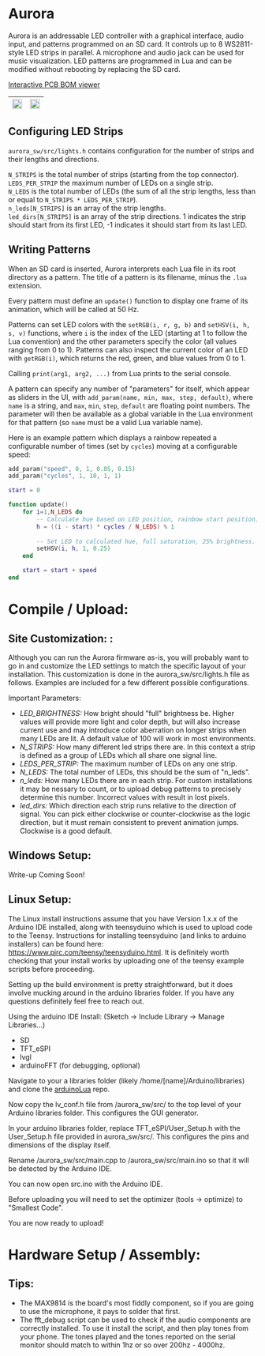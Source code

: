 # Aurora
Aurora is an addressable LED controller with a graphical interface, audio input, and patterns programmed on an SD card.
It controls up to 8 WS2811-style LED strips in parallel.
A microphone and audio jack can be used for music visualization.
LED patterns are programmed in Lua and can be modified without rebooting by replacing the SD card.

[Interactive PCB BOM viewer](https://htmlpreview.github.io/?https://github.com/cruzsbrian/aurora/blob/main/aurora_hw/bom/ibom.html)

| <img src="/img/menu.jpg" height=100%> | <img src="/img/pattern.jpg" height=100%> |
| ----------------------------- | ----------------------------------- |

## Configuring LED Strips

`aurora_sw/src/lights.h` contains configuration for the number of strips and their lengths and directions.

`N_STRIPS` is the total number of strips (starting from the top connector).  
`LEDS_PER_STRIP` the maximum number of LEDs on a single strip.  
`N_LEDS` is the total number of LEDs (the sum of all the strip lengths, less than or equal to `N_STRIPS * LEDS_PER_STRIP`).  
`n_leds[N_STRIPS]` is an array of the strip lengths.  
`led_dirs[N_STRIPS]` is an array of the strip directions.
1 indicates the strip should start from its first LED, -1 indicates it should start from its last LED.

## Writing Patterns

When an SD card is inserted, Aurora interprets each Lua file in its root directory as a pattern.
The title of a pattern is its filename, minus the `.lua` extension.

Every pattern must define an `update()` function to display one frame of its animation, which will be called at 50 Hz.

Patterns can set LED colors with the `setRGB(i, r, g, b)` and `setHSV(i, h, s, v)` functions, where `i` is the index of the LED (starting at 1 to follow the Lua convention) and the other parameters specify the color (all values ranging from 0 to 1).
Patterns can also inspect the current color of an LED with `getRGB(i)`, which returns the red, green, and blue values from 0 to 1.

Calling `print(arg1, arg2, ...)` from Lua prints to the serial console.

A pattern can specify any number of "parameters" for itself, which appear as sliders in the UI, with `add_param(name, min, max, step, default)`, where `name` is a string, and `max`, `min`, `step`, `default` are floating point numbers.
The parameter will then be available as a global variable in the Lua environment for that pattern (so `name` must be a valid Lua variable name).

Here is an example pattern which displays a rainbow repeated a configurable number of times (set by `cycles`) moving at a configurable speed:
```Lua
add_param("speed", 0, 1, 0.05, 0.15)
add_param("cycles", 1, 10, 1, 1)

start = 0

function update()
    for i=1,N_LEDS do
        -- Calculate hue based on LED position, rainbow start position, and number of cycles.
        h = ((i - start) * cycles / N_LEDS) % 1
        
        -- Set LED to calculated hue, full saturation, 25% brightness.
        setHSV(i, h, 1, 0.25)
    end

    start = start + speed
end
```

# Compile / Upload:
## Site Customization: : 
Although you can run the Aurora firmware as-is, you will probably want to go in and customize the LED settings to match the specific layout of your installation. This customization is done in the aurora_sw/src/lights.h file as follows. Examples are included for a few different possible configurations. 

Important Parameters:
- *LED_BRIGHTNESS:* How bright should "full" brightness be. Higher values will provide more light and color depth, but will also increase current use and may introduce color aberration on longer strips when many LEDs are lit. A default value of 100 will work in most environments. 
- *N_STRIPS:* How many different led strips there are. In this context a strip is defined as a group of LEDs which all share one signal line. 
- *LEDS_PER_STRIP:* The maximum number of LEDs on any one strip.
- *N_LEDS:* The total number of LEDs, this should be the sum of "n_leds".
- *n_leds:* How many LEDs there are in each strip. For custom installations it may be nessary to count, or to upload debug patterns to precisely determine this number. Incorrect values with result in lost pixels. 
- *led_dirs:* Which direction each strip runs relative to the direction of signal. You can pick either clockwise or counter-clockwise as the logic direction, but it must remain consistent to prevent animation jumps. Clockwise is a good default. 
## Windows Setup: 
Write-up Coming Soon!

## Linux Setup: 
The Linux install instructions assume that you have Version 1.x.x of the Arduino IDE installed, along with teensyduino which is used to upload code to the Teensy. Instructions for installing teensyduino (and links to arduino installers) can be found here: https://www.pjrc.com/teensy/teensyduino.html. It is definitely worth checking that your install works by uploading one of the teensy example scripts before proceeding. 

Setting up the build environment is pretty straightforward, but it does involve mucking around in the arduino libraries folder. If you have any questions definitely feel free to reach out. 

Using the arduino IDE Install: 
(Sketch -> Include Library -> Manage Libraries...)
 - SD
 - TFT_eSPI
 - lvgl
 - arduinoFFT (for debugging, optional)
 
 Navigate to your a libraries folder (likely /home/[name]/Arduino/libraries) and clone the [arduinoLua](https://github.com/blackketter/LuaArduino) repo. 
 
 Now copy the lv_conf.h file from /aurora_sw/src/ to the top level of your Arduino libraries folder. This configures the GUI generator.
 
 In your arduino libraries folder, replace TFT_eSPI/User_Setup.h with the User_Setup.h file provided in aurora_sw/src/. This configures the pins and dimensions of the display itself. 
 
 Rename /aurora_sw/src/main.cpp to /aurora_sw/src/main.ino so that it will be detected by the Arduino IDE. 
 
 You can now open src.ino with the Arduino IDE. 
 
 Before uploading you will need to set the optimizer (tools -> optimize) to "Smallest Code".
 
 You are now ready to upload!
 
 # Hardware Setup / Assembly: 
 
 ## Tips:
 - The MAX9814 is the board's most fiddly component, so if you are going to use the microphone, it pays to solder that first.
 - The fft_debug script can be used to check if the audio components are
   correctly installed. To use it install the script, and then play tones from
   your phone. The tones played and the tones reported on the serial monitor 
   should match to within 1hz or so over 200hz - 4000hz. 
